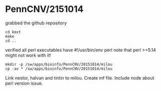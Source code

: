 PennCNV/2151014
==============

grabbed the github repository

    cd kext
    make
    cd ..

verified all perl executables have #!/usr/bin/env perl
note that perl >=5.14 might not work with it!

    mkdir -p /sw/apps/bioinfo/PennCNV/20151014/milou
    cp -av * /sw/apps/bioinfo/PennCNV/20151014/milou

Link nestor, halvan and tintin to milou.
Create mf file.  Include node about perl version issue.
